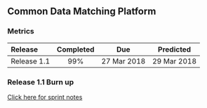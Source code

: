 ## Common Data Matching Platform
### Metrics

| Release |Completed  | Due | Predicted |
|:-----| :-----:|:-----:|:-----:|
|Release 1.1  | 99% |27 Mar 2018 | 29 Mar 2018 |

### Release 1.1 Burn up
<div id="chart1"></div>
<script>
var chart = c3.generate({

axis: {
x: {
label: 'Sprint'
},
y: {
label: 'Work'
}
},

data: {
x: 'x',
columns: [
['x', 1, 2, 3, 4, 5, 6],
['done', 27, 29, 39, 43, 57, 83],
['to do', 35, 51, 41, 42, 27, 1],
['required', 10, 21, 31, 41, 52, 62],
],

order: 'null'

type: 'bar',
types: {
required: 'line',
},

groups: [ 
['done','to do'] ] 
},

legend: {
position: 'right'
},

bindto: '#chart1'

});
</script>

[Click here for sprint notes](notes.html)
